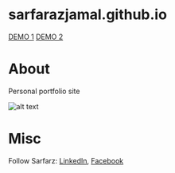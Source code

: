 # sarfarazjamal.github.io

<a href="https://sarfarazjamal.github.io/" target="_blank">DEMO 1</a>
<a href="http://sarfarazjamal.cf/" target="_blank">DEMO 2</a>

# About
Personal portfolio site

![alt text](http://i67.tinypic.com/29dclmo.jpg "preview")

# Misc
Follow Sarfarz: <a href="https://www.linkedin.com/in/sarfarazjamal/" target="_blank">LinkedIn</a>, <a href="https://www.facebook.com/jamalsarfaraz" target="_blank">Facebook</a>
